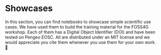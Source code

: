 # Showcases

In this section, you can find notebooks to showcase simple scientific use cases. We have used them to build the training material for the FOSS4G workshop. Each of them has a Digital Object Identifier (DOI) and have been tested on Pengeo EOSC. All are distributed under an MIT license and we would appreciate you cite them whenever you use them for your own work. 🙏

